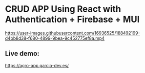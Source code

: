 # CRUD APP Using React with Authentication + Firebase + MUI

https://user-images.githubusercontent.com/16936525/188492199-d4bb8d38-f680-4899-9bea-9c452775ef8a.mp4

## Live demo:

https://agro-app.garcia-dev.es/



